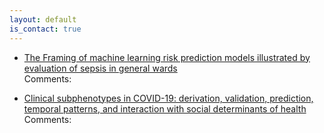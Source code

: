 ```yaml
---
layout: default
is_contact: true
---
```


* [The Framing of machine learning risk prediction models
illustrated by evaluation of sepsis in general wards](https://www.nature.com/articles/s41746-021-00529-x.pdf)
<br>Comments:

* [Clinical subphenotypes in COVID-19: derivation, validation,
prediction, temporal patterns, and interaction with social
determinants of health](https://www.nematilab.info/bmijc/assets/081221_paper.pdf)
<br>Comments:

